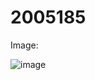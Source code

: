 # 2005185

Image:

![image](https://github.com/Heyjude101/2005185/assets/71793955/a3d63840-eec4-4de1-9cfc-106801067514)
